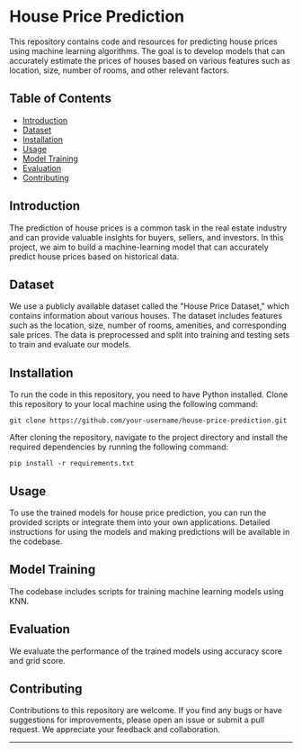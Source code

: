 
# House Price Prediction

This repository contains code and resources for predicting house prices using machine learning algorithms. The goal is to develop models that can accurately estimate the prices of houses based on various features such as location, size, number of rooms, and other relevant factors.

## Table of Contents

- [Introduction](#introduction)
- [Dataset](#dataset)
- [Installation](#installation)
- [Usage](#usage)
- [Model Training](#model-training)
- [Evaluation](#evaluation)
- [Contributing](#contributing)


## Introduction

The prediction of house prices is a common task in the real estate industry and can provide valuable insights for buyers, sellers, and investors. In this project, we aim to build a machine-learning model that can accurately predict house prices based on historical data.

## Dataset

We use a publicly available dataset called the "House Price Dataset," which contains information about various houses. The dataset includes features such as the location, size, number of rooms, amenities, and corresponding sale prices. The data is preprocessed and split into training and testing sets to train and evaluate our models.

## Installation

To run the code in this repository, you need to have Python installed. Clone this repository to your local machine using the following command:

```
git clone https://github.com/your-username/house-price-prediction.git
```

After cloning the repository, navigate to the project directory and install the required dependencies by running the following command:

```
pip install -r requirements.txt
```

## Usage

To use the trained models for house price prediction, you can run the provided scripts or integrate them into your own applications. Detailed instructions for using the models and making predictions will be available in the codebase.

## Model Training

The codebase includes scripts for training machine learning models using KNN.

## Evaluation

We evaluate the performance of the trained models using accuracy score and grid score.

## Contributing

Contributions to this repository are welcome. If you find any bugs or have suggestions for improvements, please open an issue or submit a pull request. We appreciate your feedback and collaboration.



---
